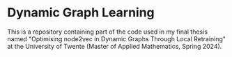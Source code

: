 # Dynamic Graph Learning

This is a repository containing part of the code used in my final thesis named "Optimising node2vec in Dynamic Graphs Through Local Retraining" at the University of Twente (Master of Applied Mathematics, Spring 2024).
